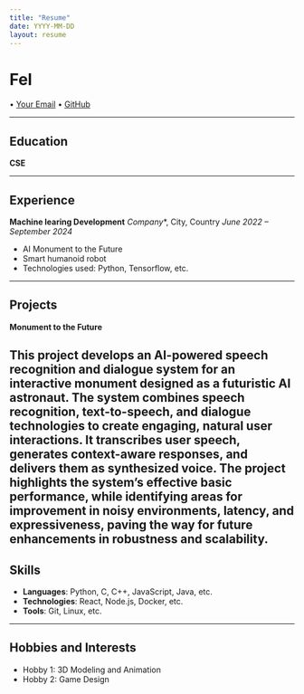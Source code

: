 ```yaml
---
title: "Resume"
date: YYYY-MM-DD
layout: resume
---
```


# **Fel**

• [Your Email](exwin00@proton.me) • [GitHub](https://github.com/Exw27)

---

## Education

**CSE**

---

## Experience

**Machine learing Development**
*Company**, City, Country
*June 2022 – September 2024*

- AI Monument to the Future
- Smart humanoid robot
- Technologies used: Python, Tensorflow, etc.


---

## Projects

**Monument to the Future**  

This project develops an AI-powered speech recognition and dialogue system for an interactive monument designed as a futuristic AI astronaut. The system combines speech recognition, text-to-speech, and dialogue technologies to create engaging, natural user interactions. It transcribes user speech, generates context-aware responses, and delivers them as synthesized voice. The project highlights the system’s effective basic performance, while identifying areas for improvement in noisy environments, latency, and expressiveness, paving the way for future enhancements in robustness and scalability.
---

## Skills

- **Languages**: Python, C, C++, JavaScript, Java, etc.
- **Technologies**: React, Node.js, Docker, etc.
- **Tools**: Git, Linux, etc.

---


## Hobbies and Interests

- Hobby 1: 3D Modeling and Animation
- Hobby 2: Game Design
